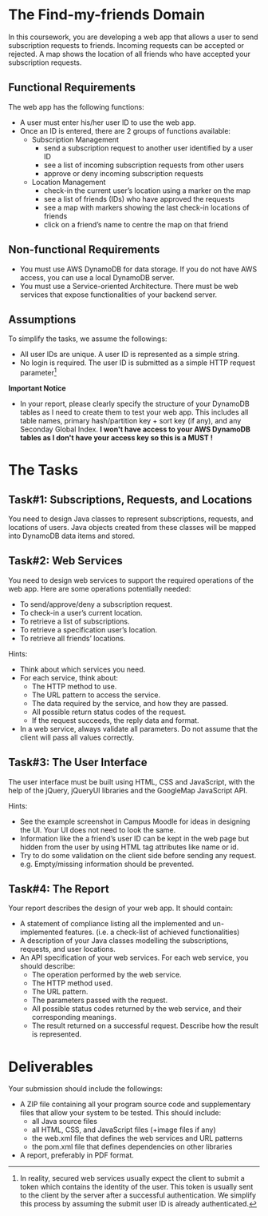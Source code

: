 # The Find-my-friends Domain

In this coursework, you are developing a web app that allows a user to send subscription requests to friends. Incoming requests can be accepted or rejected. A map shows the location of all friends who have accepted your subscription requests.

## Functional Requirements

The web app has the following functions:
* A user must enter his/her user ID to use the web app.
* Once an ID is entered, there are 2 groups of functions available:
	* Subscription Management
		* send a subscription request to another user identified by a user ID
		* see a list of incoming subscription requests from other users
		* approve or deny incoming subscription requests
	* Location Management
		* check-in the current user’s location using a marker on the map
		* see a list of friends (IDs) who have approved the requests
		* see a map with markers showing the last check-in locations of friends
		* click on a friend’s name to centre the map on that friend

## Non-functional Requirements

* You must use AWS DynamoDB for data storage. If you do not have AWS access, you can use a local DynamoDB server.
* You must use a Service-oriented Architecture. There must be web services that expose functionalities of your backend server.

## Assumptions

To simplify the tasks, we assume the followings:
* All user IDs are unique. A user ID is represented as a simple string.
* No login is required. The user ID is submitted as a simple HTTP request parameter[^1]

**Important Notice**
- In your report, please clearly specify the structure of your DynamoDB tables as I need to create them to test your web app. This includes all   table names, primary hash/partition key + sort key (if any), and any Seconday Global Index. **I won't have access to your AWS DynamoDB tables as I don't have your access key so this is a MUST !**

# The Tasks

## Task#1: Subscriptions, Requests, and Locations

You need to design Java classes to represent subscriptions, requests, and locations of users. Java objects created from these classes will be mapped into DynamoDB data items and stored.

## Task#2: Web Services

You need to design web services to support the required operations of the web app. Here are some operations potentially needed:
* To send/approve/deny a subscription request.
* To check-in a user’s current location.
* To retrieve a list of subscriptions.
* To retrieve a specification user’s location.
* To retrieve all friends’ locations.

Hints:
* Think about which services you need.
* For each service, think about:
	* The HTTP method to use.
	* The URL pattern to access the service.
	* The data required by the service, and how they are passed.
	* All possible return status codes of the request.
	* If the request succeeds, the reply data and format.
* In a web service, always validate all parameters. Do not assume that the client will pass all values correctly.

## Task#3: The User Interface

The user interface must be built using HTML, CSS and JavaScript, with the help of the jQuery, jQueryUI libraries and the GoogleMap JavaScript API.

Hints:
* See the example screenshot in Campus Moodle for ideas in designing the UI. Your UI does not need to look the same.
* Information like the a friend’s user ID can be kept in the web page but hidden from the user by using HTML tag attributes like name or id.
* Try to do some validation on the client side before sending any request. e.g. Empty/missing information should be prevented.

## Task#4: The Report

Your report describes the design of your web app. It should contain:
* A statement of compliance  listing all the implemented and un-implemented features. (i.e. a check-list of achieved functionalities)
* A description of your Java classes modelling the subscriptions, requests, and user locations.
* An API specification of your web services. For each web service, you should describe:
	* The operation performed by the web service.
	* The HTTP method used.
	* The URL pattern.
	* The parameters passed with the request.
	* All possible status codes returned by the web service, and their corresponding meanings.
	* The result returned on a successful request. Describe how the result is represented.

# Deliverables

Your submission should include the followings:
* A ZIP file containing all your program source code and supplementary files that allow your system to be tested. This should include:
	* all Java source files
	* all HTML, CSS, and JavaScript files (+image files if any)
	* the web.xml file that defines the web services and URL patterns
	* the pom.xml file that defines dependencies on other libraries
* A report, preferably in PDF format.

[^1]: In reality, secured web services usually expect the client to submit a token which contains the identity of the user. This token is usually sent to the client by the server after a successful authentication. We simplify this process by assuming the submit user ID is already authenticated.